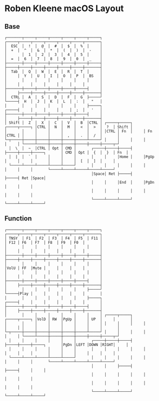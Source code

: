 # Roben Kleene macOS Layout

## Base

	┌───────┬─────┬─────┬─────┬─────┬─────┬─────┐                                 ┌─────┬─────┬─────┬─────┬─────┬─────┬───────┐
	│  ESC  │  !  │  @  │  #  │  $  │  %  │     │                                 │  +  │  ^  │  &  │  *  │  (  │  )  │  -    │
	│       │  1  │  2  │  3  │  4  │  5  │     │                                 │  =  │  6  │  7  │  8  │  9  │  0  │  _    │
	├───────┼─────┼─────┼─────┼─────┼─────┼─────┤                                 ├─────┼─────┼─────┼─────┼─────┼─────┼───────┤
	│  Tab  │  Q  │  W  │  E  │  R  │  T  │     │                                 │     │  Y  │  U  │  I  │  O  │  P  │  BS   │
	│       │     │     │     │     │     │     │                                 │     │     │     │     │     │     │       │
	├───────┼─────┼─────┼─────┼─────┼─────┤     │                                 │     ├─────┼─────┼─────┼─────┼─────┼───────┤
	│  CTRL │  A  │  S  │  D  │  F  │  G  ├─────┘                                 └─────┤  H  │  J  │  K  │  L  │  :  │   "   │
	│       │     │     │     │     │     ├─────┐                                 ┌─────┤     │     │     │     │  ;  │   '   │
	├───────┼─────┼─────┼─────┼─────┼─────┤     │                                 │     ├─────┼─────┼─────┼─────┼─────┼───────┤
	│ Shift │  Z  │  X  │  C  │  V  │  B  │CTRL │ ┌─────┬─────┐     ┌─────┬─────┐ │CTRL │  N  │  M  │  <  │  >  │  ?  │ Shift │
	│       │     │     │     │     │     │     │ │CTRL │ Fn  │     │ Fn  │CTRL │ │     │     │     │  ,  │  .  │  /  │       │
	└─┬─────┼─────┼─────┼─────┼─────┼─────┴─────┘ │     │     │     │     │     │ └─────┴─────┼─────┼─────┼─────┼─────┼─────┬─┘
	  │  \  │  ~  │CTRL │ Opt │ CMD │       ┌─────┼─────┼─────┤     ├─────┼─────┼─────┐       │ CMD │ Opt │  {  │  }  │ Fn  │
	  │  |  │  `  │     │     │     │       │     │     │Home │     │PgUp │     │     │       │     │     │  [  │  ]  │     │
	  └─────┴─────┴─────┴─────┴─────┘       │     │     │     │     │     │     │     │       └─────┴─────┴─────┴─────┴─────┘
	                                        │Space│ Ret ├─────┤     ├─────┤ Ret │Space│
	                                        │     │     │End  │     │PgDn │     │     │
	                                        │     │     │     │     │     │     │     │
	                                        └─────┴─────┴─────┘     └─────┴─────┴─────┘

## Function

	┌───────┬─────┬─────┬─────┬─────┬─────┬─────┐                                 ┌─────┬─────┬─────┬─────┬─────┬─────┬───────┐
	│ TNSY  │ F1  │ F2  │ F3  │ F4  │ F5  │ F11 │                                 │ F12 │ F6  │ F7  │ F8  │ F9  │ F0  │       │
	│       │     │     │     │     │     │     │                                 │     │     │     │     │     │     │       │
	├───────┼─────┼─────┼─────┼─────┼─────┼─────┤                                 ├─────┼─────┼─────┼─────┼─────┼─────┼───────┤
	│       │     │     │     │     │     │     │                                 │VolU │ FF  │Mute │     │     │     │       │
	│       │     │     │     │     │     │     │                                 │     │     │     │     │     │     │       │
	├───────┼─────┼─────┼─────┼─────┼─────┤     │                                 │     ├─────┼─────┼─────┼─────┼─────┼───────┤
	│       │     │     │     │     │     ├─────┘                                 └─────┤Play │     │     │     │     │       │
	│       │     │     │     │     │     ├─────┐                                 ┌─────┤     │     │     │     │     │       │
	├───────┼─────┼─────┼─────┼─────┼─────┤     │                                 │     ├─────┼─────┼─────┼─────┼─────┼───────┤
	│       │     │     │     │     │     │     │ ┌─────┬─────┐     ┌─────┬─────┐ │VolD │ RW  │PgUp │     │ UP  │     │       │
	│       │     │     │     │     │     │     │ │     │     │     │     │     │ │     │     │     │     │     │     │       │
	└─┬─────┼─────┼─────┼─────┼─────┼─────┴─────┘ │     │     │     │     │     │ └─────┴─────┼─────┼─────┼─────┼─────┼─────┬─┘
	  │     │     │     │     │     │       ┌─────┼─────┼─────┤     ├─────┼─────┼─────┐       │PgDn │LEFT │DOWN │RIGHT│     │
	  │     │     │     │     │     │       │     │     │     │     │     │     │     │       │     │     │     │     │     │
	  └─────┴─────┴─────┴─────┴─────┘       │     │     │     │     │     │     │     │       └─────┴─────┴─────┴─────┴─────┘
	                                        │     │     ├─────┤     ├─────┤     │     │
	                                        │     │     │     │     │     │     │     │
	                                        │     │     │     │     │     │     │     │
	                                        └─────┴─────┴─────┘     └─────┴─────┴─────┘

